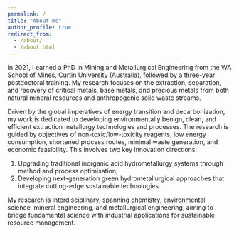 ```yaml
---
permalink: /
title: "About me"
author_profile: true
redirect_from: 
  - /about/
  - /about.html
---
```


In 2021, I earned a PhD in Mining and Metallurgical Engineering from the WA School of Mines, Curtin University (Australia), followed by a three-year postdoctoral training. My research focuses on the extraction, separation, and recovery of critical metals, base metals, and precious metals from both natural mineral resources and anthropogenic solid waste streams.

Driven by the global imperatives of energy transition and decarbonization, my work is dedicated to developing environmentally benign, clean, and efficient extraction metallurgy technologies and processes. The research is guided by objectives of non-toxic/low-toxicity reagents, low energy consumption, shortened process routes, minimal waste generation, and economic feasibility. This involves two key innovation directions:

1. Upgrading traditional inorganic acid hydrometallurgy systems through method and process optimisation;
2. Developing next-generation green hydrometallurgical approaches that integrate cutting-edge sustainable technologies.

My research is interdisciplinary, spanning chemistry, environmental science, mineral engineering, and metallurgical engineering, aiming to bridge fundamental science with industrial applications for sustainable resource management.

